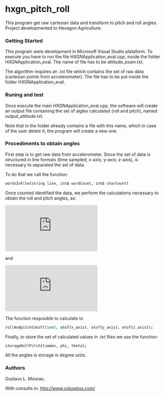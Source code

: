 # hxgn_pitch_roll
This program get raw cartesian data and transform to pitch and roll angles. Project developmented to Hexagon Agriculture.

### Getting Started
This program were development in Microsoft Visual Studio plataform. To execute you have to run the file HXGNApplication_eval.cpp, inside the folder HXGNApplication_eval. The name of file has to be attitude_exam.txt.

The algorithm requires an .txt file which contains the set of raw data (cartesian points from accelerometer). The file has to be put inside the folder HXGNApplication_eval.

### Runing and test
Once execute the main HXGNApplication_eval.cpp, the software will create an output file containing the set of algles calculated (roll and pitch), named output_attitude.txt.

Note that in the folder already contains a file with this name, which in case of the user delete it, the program will create a new one.

### Procediments to obtain angles
First step is to get raw data from accelerometer. Since the set of data is structured in line formats (time sampled; x-axis; y-axis; z-axis), is necessary to separated the set of data. 

To do that we call the function:
```sh
wordsInFile(string line, int& wordCount, int& charCount)
```
Once counted identified the data, we perform the calculations necessary to obtain the roll and pitch angles, as:

![equation](https://latex.codecogs.com/gif.latex?tan%5Cphi%3D%5Cfrac%7By%7D%7B%5Csqrt%7B%28x%29%5E2&plus;%28z%29%5E2%7D%7D)

and 

![equation](https://latex.codecogs.com/gif.latex?tan%5Cphi%3D%5Cfrac%7B-x%7D%7Bz%7D)

The function resposible to calculate is:
```sh
rollAndpitch(atof(time), atof(x_axis), atof(y_axis), atof(z_axis));
```

Finally, to store the set of calculated values in .txt files we use the function:

```sh
storageRollPitch(timems, phi, theta);
```

All the angles is storage in degree units.
### Authors
Gustavo L. Mourao.

With consults in: http://www.cplusplus.com/

